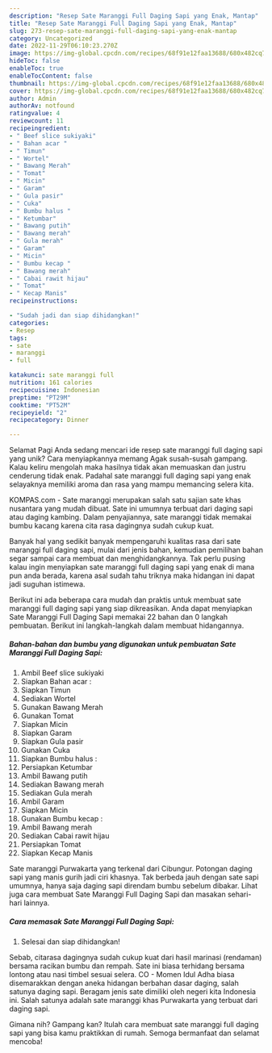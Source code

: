 ```yaml
---
description: "Resep Sate Maranggi Full Daging Sapi yang Enak, Mantap"
title: "Resep Sate Maranggi Full Daging Sapi yang Enak, Mantap"
slug: 273-resep-sate-maranggi-full-daging-sapi-yang-enak-mantap
category: Uncategorized
date: 2022-11-29T06:10:23.270Z
image: https://img-global.cpcdn.com/recipes/68f91e12faa13688/680x482cq70/sate-maranggi-full-daging-sapi-foto-resep-utama.jpg
hideToc: false
enableToc: true
enableTocContent: false
thumbnail: https://img-global.cpcdn.com/recipes/68f91e12faa13688/680x482cq70/sate-maranggi-full-daging-sapi-foto-resep-utama.jpg
cover: https://img-global.cpcdn.com/recipes/68f91e12faa13688/680x482cq70/sate-maranggi-full-daging-sapi-foto-resep-utama.jpg
author: Admin
authorAv: notfound
ratingvalue: 4
reviewcount: 11
recipeingredient:
- " Beef slice sukiyaki"
- " Bahan acar "
- " Timun"
- " Wortel"
- " Bawang Merah"
- " Tomat"
- " Micin"
- " Garam"
- " Gula pasir"
- " Cuka"
- " Bumbu halus "
- " Ketumbar"
- " Bawang putih"
- " Bawang merah"
- " Gula merah"
- " Garam"
- " Micin"
- " Bumbu kecap "
- " Bawang merah"
- " Cabai rawit hijau"
- " Tomat"
- " Kecap Manis"
recipeinstructions:

- "Sudah jadi dan siap dihidangkan!"
categories:
- Resep
tags:
- sate
- maranggi
- full

katakunci: sate maranggi full 
nutrition: 161 calories
recipecuisine: Indonesian
preptime: "PT29M"
cooktime: "PT52M"
recipeyield: "2"
recipecategory: Dinner

---
```



Selamat Pagi Anda sedang mencari ide resep sate maranggi full daging sapi yang unik? Cara menyiapkannya memang Agak susah-susah gampang. Kalau keliru mengolah maka hasilnya tidak akan memuaskan dan justru cenderung tidak enak. Padahal sate maranggi full daging sapi yang enak selayaknya memiliki aroma dan rasa yang mampu memancing selera kita.


KOMPAS.com - Sate maranggi merupakan salah satu sajian sate khas nusantara yang mudah dibuat. Sate ini umumnya terbuat dari daging sapi atau daging kambing. Dalam penyajiannya, sate maranggi tidak memakai bumbu kacang karena cita rasa dagingnya sudah cukup kuat.

Banyak hal yang sedikit banyak mempengaruhi kualitas rasa dari sate maranggi full daging sapi, mulai dari jenis bahan, kemudian pemilihan bahan segar sampai cara membuat dan menghidangkannya. Tak perlu pusing kalau ingin menyiapkan sate maranggi full daging sapi yang enak di mana pun anda berada, karena asal sudah tahu triknya maka hidangan ini dapat jadi suguhan istimewa.


Berikut ini ada beberapa cara mudah dan praktis untuk membuat sate maranggi full daging sapi yang siap dikreasikan. Anda dapat menyiapkan Sate Maranggi Full Daging Sapi memakai 22 bahan dan 0 langkah pembuatan. Berikut ini langkah-langkah dalam membuat hidangannya.

<!--inarticleads1-->

##### Bahan-bahan dan bumbu yang digunakan untuk pembuatan Sate Maranggi Full Daging Sapi:

1. Ambil  Beef slice sukiyaki
1. Siapkan  Bahan acar :
1. Siapkan  Timun
1. Sediakan  Wortel
1. Gunakan  Bawang Merah
1. Gunakan  Tomat
1. Siapkan  Micin
1. Siapkan  Garam
1. Siapkan  Gula pasir
1. Gunakan  Cuka
1. Siapkan  Bumbu halus :
1. Persiapkan  Ketumbar
1. Ambil  Bawang putih
1. Sediakan  Bawang merah
1. Sediakan  Gula merah
1. Ambil  Garam
1. Siapkan  Micin
1. Gunakan  Bumbu kecap :
1. Ambil  Bawang merah
1. Sediakan  Cabai rawit hijau
1. Persiapkan  Tomat
1. Siapkan  Kecap Manis


Sate maranggi Purwakarta yang terkenal dari Cibungur. Potongan daging sapi yang manis gurih jadi ciri khasnya. Tak berbeda jauh dengan sate sapi umumnya, hanya saja daging sapi direndam bumbu sebelum dibakar. Lihat juga cara membuat Sate Maranggi Full Daging Sapi dan masakan sehari-hari lainnya. 

<!--inarticleads2-->

##### Cara memasak Sate Maranggi Full Daging Sapi:


1. Selesai dan siap dihidangkan!

Sebab, citarasa dagingnya sudah cukup kuat dari hasil marinasi (rendaman) bersama racikan bumbu dan rempah. Sate ini biasa terhidang bersama lontong atau nasi timbel sesuai selera. CO - Momen Idul Adha biasa disemarakkan dengan aneka hidangan berbahan dasar daging, salah satunya daging sapi. Beragam jenis sate dimiliki oleh negeri kita Indonesia ini. Salah satunya adalah sate maranggi khas Purwakarta yang terbuat dari daging sapi. 

Gimana nih? Gampang kan? Itulah cara membuat sate maranggi full daging sapi yang bisa kamu praktikkan di rumah. Semoga bermanfaat dan selamat mencoba!
